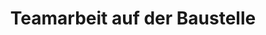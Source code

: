 ---
title: "Teamarbeit auf der Baustelle"
category: "Tiefbau"
short_description: "Eingespieltes Team bei Pflasterarbeiten im Rhein-Main-Gebiet"
description: "Unser eingespieltes Team bei der Durchführung von Pflasterarbeiten auf einer Baustelle im Rhein-Main-Gebiet."
featured_image: "/images/projekte/team-sbs-bauservice-pflasterarbeiten-baustelle-rhein-main-04.webp"
gallery:
  - "/images/projekte/team-sbs-bauservice-pflasterarbeiten-baustelle-rhein-main-04.webp"
tasks:
  - "Team-Koordination"
  - "Materiallogistik"
  - "Qualitätssicherung vor Ort"
order: 4
published: true
---